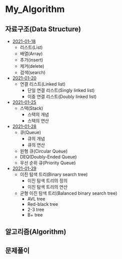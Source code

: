 # My_Algorithm

## 자료구조(Data Structure)
+ [2021-01-18](https://github.com/LAH1203/My_Algorithm/blob/main/list%2C%20array%2C%20insert%2C%20delete%2C%20search.md)
  + 리스트(List)
  + 배열(Array)
  + 추가(insert)
  + 제거(delete)
  + 검색(search)
+ [2021-01-20](https://github.com/LAH1203/My_Algorithm/blob/main/linkedList.md)
  + 연결 리스트(Linked list)
    + 단일 연결 리스트(Singly linked list)
    + 이중 연결 리스트(Doubly linked list)
+ [2021-01-25](https://github.com/LAH1203/My_Algorithm/blob/main/stack.md)
  + 스택(Stack)
    + 스택의 개념
    + 스택의 연산
+ [2021-01-28](https://github.com/LAH1203/My_Algorithm/blob/main/queue.md)
  + 큐(Queue)
    + 큐의 개념
    + 큐의 연산
  + 원형 큐(Circular Queue)
  + DEQ(Doubly-Ended Queue)
  + 우선 순위 큐(Priority Queue)
+ [2021-01-29](https://github.com/LAH1203/My_Algorithm/blob/main/binary_search_tree.md)
  + 이진 탐색 트리(Binary search tree)
    + 이진 탐색 트리의 정의
    + 이진 탐색 트리의 연산
  + 균형 이진 탐색 트리(Balanced binary search tree)
    + AVL tree
    + Red-black tree
    + 2-3 tree
    + B+ tree

## 알고리즘(Algorithm)

## 문제풀이

